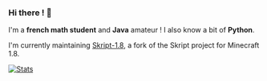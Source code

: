 ### Hi there ! 👋

I'm a **french math student** and **Java** amateur ! I also know a bit of **Python**.

I'm currently maintaining [Skript-1.8](https://github.com/Matocolotoe/Skript-1.8), a fork of the Skript project for Minecraft 1.8.

[![Stats](https://github-readme-stats.vercel.app/api?username=Matocolotoe&count_private=true&show_icons=true&theme=tokyonight)](https://github.com/anuraghazra/github-readme-stats)
